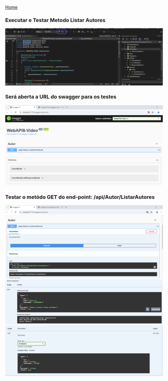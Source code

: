 <div> 
<p><a href="https://github.com/JosiTubaroski/Controllers_Services/blob/main/README.md">Home</a></p>
</div> 

### Executar e Testar Metodo Listar Autores

<img src="https://github.com/JosiTubaroski/Executar_Metodo_Listar_Autores/blob/main/img/01_Executar_Aplicacao.png"/>

### Será aberta a URL do swagger para os testes

<img src="https://github.com/JosiTubaroski/Executar_Metodo_Listar_Autores/blob/main/img/02_Abertura_Swagger.png"/>

### Testar o metódo GET do end-point: /api/Autor/ListarAutores

<img src="https://github.com/JosiTubaroski/Executar_Metodo_Listar_Autores/blob/main/img/03_Execute_Metodo.png"/>

<img src="https://github.com/JosiTubaroski/Executar_Metodo_Listar_Autores/blob/main/img/04_Server_Response.png"/>

<img src="https://github.com/JosiTubaroski/Executar_Metodo_Listar_Autores/blob/main/img/05_Code_Response.png"/>

